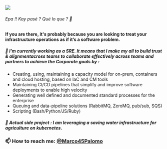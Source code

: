 
![](https://pbs.twimg.com/profile_banners/3888641237/1545569210/600x200)
###### Epa !! Kay pasé ? Qué lo que ? 👋
#### If you are there, it's probably because you are looking to treat your infrastructure operations as if it’s a software problem.

<!--
**MarcoPalomo/MarcoPalomo** is a ✨ _special_ ✨ repository because its `README.md` (this file) appears on your GitHub profile.
-->


##### 🔭 I’m currently working as a SRE. It means that I make my all to build trust & alignmentacross teams to collaborate effectively across teams and partners to achieve the Corporate goals by :
 
* Creating, using, maintaining a capacity model for on-prem, containers and cloud hosting, based on IaC and CM tools
* Maintaining CI/CD pipelines that simplify and improve software deployments to enable high velocity
* Generating well defined and documented standard processes for the enterprise
* Queuing and data-pipeline solutions (RabbitMQ, ZeroMQ, pub/sub, SQS)
* Scripting (Bash/Python/JS/Ruby)


##### 🌱 Actual side project : I am leveraging a saving water infrastructure for agriculture on kubernetes. 

### 📫 How to reach me: [@Marco45Palomo](https://twitter.com/Marco45Palomo)


